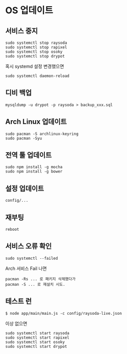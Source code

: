 # OS 업데이트

## 서비스 중지

    sudo systemctl stop raysoda
    sudo systemctl stop rapixel
    sudo systemctl stop osoky
    sudo systemctl stop drypot

혹시 systemd 설정 변경했으면

    sudo systemctl daemon-reload

## 디비 백업

    mysqldump -u drypot -p raysoda > backup_xxx.sql

## Arch Linux 업데이트

    sudo pacman -S archlinux-keyring
    sudo pacman -Syu

## 전역 툴 업데이트

    sudo npm install -g mocha
    sudo npm install -g bower

## 설정 업데이트

    config/...

## 재부팅

    reboot

## 서비스 오류 확인

    sudo systemctl --failed

Arch 서비스 Fail 나면

    pacman -Rs ... 로 패키지 삭제했다가
    pacman -S ... 로 재설치 시도.

## 테스트 런

    $ node app/main/main.js -c config/raysoda-live.json

이상 없으면

    sudo systemctl start raysoda
    sudo systemctl start rapixel
    sudo systemctl start osoky
    sudo systemctl start drypot
